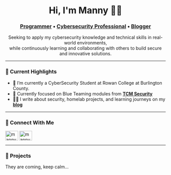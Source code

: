 <h1 align="center">Hi, I'm Manny 👋🏾</h1>
<h3 align="center">
  <a href="https://github.com/mannygyan">Programmer</a> • 
  <a href="https://www.linkedin.com/in/manasseh-adu-gyan">Cybersecurity Professional</a> • 
  <a href="https://www.mannygyan.com">Blogger</a>
</h3>

<p align="center">
  Seeking to apply my cybersecurity knowledge and technical skills in real-world environments,<br/>
  while continuously learning and collaborating with others to build secure and innovative solutions.
</p>

---

### 🚀 Current Highlights

- 💼 I’m currently a CyberSecurity Student at Rowan College at Burlington County.
- 🔐 Currently focused on Blue Teaming modules from <a href="https://academy.tcm-sec.com/" target="_blank">**TCM Security**</a>
- ✍🏾 I write about security, homelab projects, and learning journeys on my <a href="https://www.mannygyan.com/" target="_blank">**blog**</a>

---

### 🤝 Connect With Me

<p align="left">
<a href="https://twitter.com/chownmanny" target="blank"><img align="center" src="https://cdn.jsdelivr.net/gh/simple-icons/simple-icons/icons/x.svg" alt="manny" height="30" width="40" /></a>
<a href="https://linkedin.com/in/manasseh-adu-gyan" target="blank">
  <img align="center" src="https://cdn.jsdelivr.net/gh/simple-icons/simple-icons/icons/linkedin.svg" alt="mannygyan" height="30" width="40" style="fill:black;" />
</a>



---

### 🚧 Projects

They are coming, keep calm...


